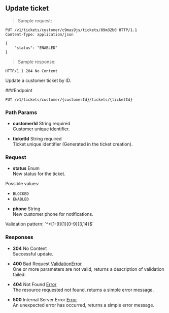 
## Update ticket

> Sample request:

```http
PUT /v1/tickets/customer/c9mas9js/tickets/89m32b0 HTTP/1.1
Content-Type: application/json

{
    "status": "ENABLED"
}
```

> Sample response:

```http
HTTP/1.1 204 No Content
```

Update a customer ticket by ID.

###Endpoint

`PUT /v1/tickets/customer/{customerId}/tickets/{ticketId}`

### Path Params

* **customerId** <span class="param-type">String</span> <span class="required-param">required</span><br>
Customer unique identifier.

* **ticketId** <span class="param-type">String</span> <span class="required-param">required</span><br>
Ticket unique identifier (Generated in the ticket creation).

### Request

* **status** <span class="param-type">Enum</span><br>
New status for the ticket.
<p>
    <span class="param-condition">Possible values:</span>  
    <ul>
        <li><code>BLOCKED</code></li>
        <li><code>ENABLED</code></li>
    </ul>
</p>

* **phone** <span class="param-type">String</span><br>
New customer phone for notifications.
<p>
    <span class="param-condition">Validation pattern:</span> `^+[1-9]{1}[0-9]{3,14}$`
</p>

### Responses

* **204** <span class="verb-description">No Content</span><br>
Successful update.

* **400** <span class="verb-description">Bad Request</span> <span class="param-type">[ValidationError](#validation-error)</span><br>
One or more parameters are not valid, returns a description of validation failed.

* **404** <span class="verb-description">Not Found</span> <span class="param-type">[Error](#error)</span><br>
The resource requested not found, returns a simple error message.

* **500** <span class="verb-description">Internal Server Error</span> <span class="param-type">[Error](#error)</span><br>
An unexpected error has occurred, returns a simple error message.
